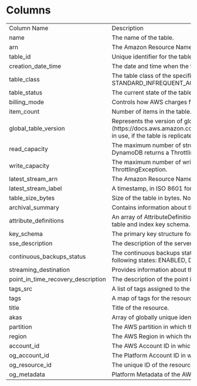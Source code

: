 # Columns  

<table>
	<tr><td>Column Name</td><td>Description</td></tr>
	<tr><td>name</td><td>The name of the table.</td></tr>
	<tr><td>arn</td><td>The Amazon Resource Name (ARN) that uniquely identifies the table.</td></tr>
	<tr><td>table_id</td><td>Unique identifier for the table.</td></tr>
	<tr><td>creation_date_time</td><td>The date and time when the table was created.</td></tr>
	<tr><td>table_class</td><td>The table class of the specified table. Valid values are STANDARD and STANDARD_INFREQUENT_ACCESS.</td></tr>
	<tr><td>table_status</td><td>The current state of the table.</td></tr>
	<tr><td>billing_mode</td><td>Controls how AWS charges for read and write throughput and manage capacity.</td></tr>
	<tr><td>item_count</td><td>Number of items in the table. Note that this is an approximate value.</td></tr>
	<tr><td>global_table_version</td><td>Represents the version of global tables (https://docs.aws.amazon.com/amazondynamodb/latest/developerguide/GlobalTables.html) in use, if the table is replicated across AWS Regions.</td></tr>
	<tr><td>read_capacity</td><td>The maximum number of strongly consistent reads consumed per second before DynamoDB returns a ThrottlingException.</td></tr>
	<tr><td>write_capacity</td><td>The maximum number of writes consumed per second before DynamoDB returns a ThrottlingException.</td></tr>
	<tr><td>latest_stream_arn</td><td>The Amazon Resource Name (ARN) that uniquely identifies the latest stream for this table.</td></tr>
	<tr><td>latest_stream_label</td><td>A timestamp, in ISO 8601 format, for this stream.</td></tr>
	<tr><td>table_size_bytes</td><td>Size of the table in bytes. Note that this is an approximate value.</td></tr>
	<tr><td>archival_summary</td><td>Contains information about the table archive.</td></tr>
	<tr><td>attribute_definitions</td><td>An array of AttributeDefinition objects. Each of these objects describes one attribute in the table and index key schema.</td></tr>
	<tr><td>key_schema</td><td>The primary key structure for the table.</td></tr>
	<tr><td>sse_description</td><td>The description of the server-side encryption status on the specified table.</td></tr>
	<tr><td>continuous_backups_status</td><td>The continuous backups status of the table. ContinuousBackupsStatus can be one of the following states: ENABLED, DISABLED.</td></tr>
	<tr><td>streaming_destination</td><td>Provides information about the status of Kinesis streaming.</td></tr>
	<tr><td>point_in_time_recovery_description</td><td>The description of the point in time recovery settings applied to the table.</td></tr>
	<tr><td>tags_src</td><td>A list of tags assigned to the table.</td></tr>
	<tr><td>tags</td><td>A map of tags for the resource.</td></tr>
	<tr><td>title</td><td>Title of the resource.</td></tr>
	<tr><td>akas</td><td>Array of globally unique identifier strings (also known as) for the resource.</td></tr>
	<tr><td>partition</td><td>The AWS partition in which the resource is located (aws, aws-cn, or aws-us-gov).</td></tr>
	<tr><td>region</td><td>The AWS Region in which the resource is located.</td></tr>
	<tr><td>account_id</td><td>The AWS Account ID in which the resource is located.</td></tr>
	<tr><td>og_account_id</td><td>The Platform Account ID in which the resource is located.</td></tr>
	<tr><td>og_resource_id</td><td>The unique ID of the resource in opengovernance.</td></tr>
	<tr><td>og_metadata</td><td>Platform Metadata of the AWS resource.</td></tr>
</table>